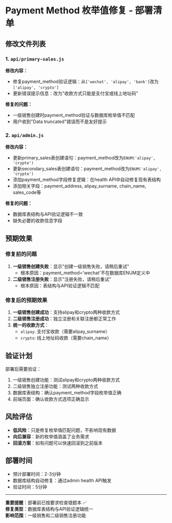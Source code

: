 # Payment Method 枚举值修复 - 部署清单

## 修改文件列表

### 1. `api/primary-sales.js`
**修改内容：**
- 修复payment_method验证逻辑：从`['wechat', 'alipay', 'bank']`改为`['alipay', 'crypto']`
- 更新错误提示信息：改为"收款方式只能是支付宝或线上地址码"

**修复的问题：**
- 一级销售创建时payment_method验证与数据库枚举值不匹配
- 用户收到"Data truncated"错误而不是友好提示

### 2. `api/admin.js`
**修改内容：**
- 更新primary_sales表创建语句：payment_method改为`ENUM('alipay', 'crypto')`
- 更新secondary_sales表创建语句：payment_method改为`ENUM('alipay', 'crypto')`
- 添加payment_method字段修复逻辑：在health API中自动修复现有表结构
- 添加相关字段：payment_address, alipay_surname, chain_name, sales_code等

**修复的问题：**
- 数据库表结构与API验证逻辑不一致
- 缺失必要的收款信息字段

## 预期效果

### 修复前的问题
1. **一级销售创建失败**：显示"创建一级销售失败，请稍后重试"
   - 根本原因：payment_method='wechat'不在数据库ENUM定义中
2. **二级销售注册失败**：显示"注册失败，请稍后重试"
   - 根本原因：表结构与API验证逻辑不匹配

### 修复后的预期效果
1. **一级销售创建成功**：支持alipay和crypto两种收款方式
2. **二级销售注册成功**：独立注册和关联注册都正常工作
3. **统一的收款方式**：
   - `alipay`: 支付宝收款（需要alipay_surname）
   - `crypto`: 线上地址码收款（需要chain_name）

## 验证计划

部署后需要验证：
1. 一级销售创建功能：测试alipay和crypto两种收款方式
2. 二级销售独立注册功能：测试两种收款方式
3. 数据库表结构：确认payment_method字段枚举值正确
4. 前端页面：确认收款方式选项正确显示

## 风险评估

- **低风险**：只是修复枚举值匹配问题，不影响现有数据
- **向后兼容**：新的枚举值涵盖了业务需求
- **回滚方案**：如有问题可以快速回滚到之前版本

## 部署时间

- 预计部署时间：2-3分钟
- 数据库结构自动修复：通过admin health API触发
- 验证时间：5分钟

---

**重要提醒**：部署前已按要求检查错题本 ✅  
**修复类型**：数据库表结构与API验证逻辑统一  
**影响范围**：一级销售和二级销售注册功能